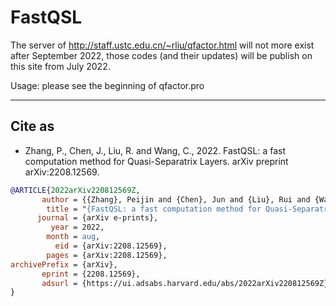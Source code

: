 # FastQSL
The server of http://staff.ustc.edu.cn/~rliu/qfactor.html will not more exist after September 2022, those codes (and their updates) will be publish on this site from July 2022.

Usage: please see the beginning of qfactor.pro

-----------------------------

## Cite as

* Zhang, P., Chen, J., Liu, R. and Wang, C., 2022. FastQSL: a fast computation method for Quasi-Separatrix Layers. arXiv preprint arXiv:2208.12569.


```bibtex
@ARTICLE{2022arXiv220812569Z,
       author = {{Zhang}, Peijin and {Chen}, Jun and {Liu}, Rui and {Wang}, Chuanbing},
        title = "{FastQSL: a fast computation method for Quasi-Separatrix Layers}",
      journal = {arXiv e-prints},
         year = 2022,
        month = aug,
          eid = {arXiv:2208.12569},
        pages = {arXiv:2208.12569},
archivePrefix = {arXiv},
       eprint = {2208.12569},
       adsurl = {https://ui.adsabs.harvard.edu/abs/2022arXiv220812569Z},
}
```
